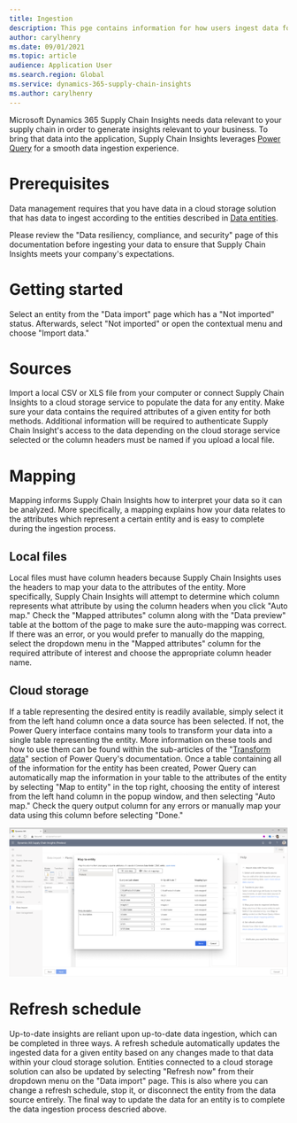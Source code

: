 ```yaml
---
title: Ingestion
description: This pge contains information for how users ingest data for Supply Chain Insights
author: carylhenry
ms.date: 09/01/2021
ms.topic: article
audience: Application User
ms.search.region: Global
ms.service: dynamics-365-supply-chain-insights
ms.author: carylhenry
---
```


Microsoft Dynamics 365 Supply Chain Insights needs data relevant to your supply chain in order to generate insights relevant to your business. 
To bring that data into the application, Supply Chain Insights leverages [Power Query](https://docs.microsoft.com/en-us/power-query/power-query-what-is-power-query) for a smooth data ingestion experience.

# Prerequisites
Data management requires that you have data in a cloud storage solution that has data to ingest according to the entities described in [Data entities](/articles/entities.md).

Please review the "Data resiliency, compliance, and security" page of this documentation before ingesting your data to ensure that Supply Chain Insights meets your company's expectations.

# Getting started
Select an entity from the "Data import" page which has a "Not imported" status. Afterwards, select "Not imported" or open the contextual menu and choose "Import data."

# Sources

Import a local CSV or XLS file from your computer or connect Supply Chain Insights to a cloud storage service to populate the data for any entity. Make sure your data contains the required attributes of a given entity for both methods. Additional information will be required to authenticate Supply Chain Insight's access to the data depending on the cloud storage service selected or the column headers must be named if you upload a local file.

# Mapping
Mapping informs Supply Chain Insights how to interpret your data so it can be analyzed. More specifically, a mapping explains how your data relates to the attributes which represent a certain entity and is easy to complete during the ingestion process. 
## Local files
Local files must have column headers because Supply Chain Insights uses the headers to map your data to the attributes of the entity. More specifically, Supply Chain Insights will attempt to determine which column represents what attribute by using the column headers when you click "Auto map." Check the "Mapped attributes" column along with the "Data preview" table at the bottom of the page to make sure the auto-mapping was correct. If there was an error, or you would prefer to manually do the mapping, select the dropdown menu in the "Mapped attributes" column for the required attribute of interest and choose the appropriate column header name.

## Cloud storage
If a table representing the desired entity is readily available, simply select it from the left hand column once a data source has been selected. If not, the Power Query interface contains many tools to transform your data into a single table representing the entity. More information on these tools and how to use them can be found within the sub-articles of the "[Transform data](https://docs.microsoft.com/en-us/power-query/power-query-ui)" section of Power Query's documentation. Once a table containing all of the information for the entity has been created, Power Query can automatically map the information in your table to the attributes of the entity by selecting "Map to entity" in the top right, choosing the entity of interest from the left hand column in the popup window, and then selecting "Auto map." Check the query output column for any errors or manually map your data using this column before selecting "Done."

![mapping for importing data from a cloud storage solution](/articles/media/cloud-storage-ingestion.PNG)
# Refresh schedule
Up-to-date insights are reliant upon up-to-date data ingestion, which can be completed in three ways. A refresh schedule automatically updates the ingested data for a given entity based on any changes made to that data within your cloud storage solution. Entities connected to a cloud storage solution can also be updated by selecting "Refresh now" from their dropdown menu on the "Data import" page. This is also where you can change a refresh schedule, stop it, or disconnect the entity from the data source entirely. The final way to update the data for an entity is to complete the data ingestion process descried above. 
